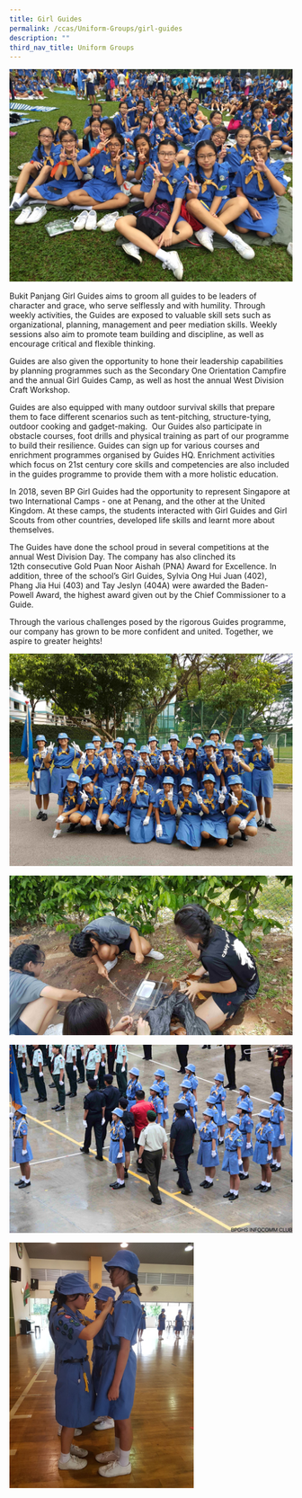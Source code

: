 ```yaml
---
title: Girl Guides
permalink: /ccas/Uniform-Groups/girl-guides
description: ""
third_nav_title: Uniform Groups
---
```

![](/images/GG1.jpeg)

Bukit Panjang Girl Guides aims to groom all guides to be leaders of character and grace, who serve selflessly and with humility. Through weekly activities, the Guides are exposed to valuable skill sets such as organizational, planning, management and peer mediation skills. Weekly sessions also aim to promote team building and discipline, as well as encourage critical and flexible thinking.

Guides are also given the opportunity to hone their leadership capabilities by planning programmes such as the Secondary One Orientation Campfire and the annual Girl Guides Camp, as well as host the annual West Division Craft Workshop.

Guides are also equipped with many outdoor survival skills that prepare them to face different scenarios such as tent-pitching, structure-tying, outdoor cooking and gadget-making.  Our Guides also participate in obstacle courses, foot drills and physical training as part of our programme to build their resilience. Guides can sign up for various courses and enrichment programmes organised by Guides HQ. Enrichment activities which focus on 21st century core skills and competencies are also included in the guides programme to provide them with a more holistic education.

In 2018, seven BP Girl Guides had the opportunity to represent Singapore at two International Camps - one at Penang, and the other at the United Kingdom. At these camps, the students interacted with Girl Guides and Girl Scouts from other countries, developed life skills and learnt more about themselves. 

The Guides have done the school proud in several competitions at the annual West Division Day. The company has also clinched its 12th consecutive Gold Puan Noor Aishah (PNA) Award for Excellence. In addition, three of the school’s Girl Guides, Sylvia Ong Hui Juan (402), Phang Jia Hui (403) and Tay Jeslyn (404A) were awarded the Baden-Powell Award, the highest award given out by the Chief Commissioner to a Guide.

Through the various challenges posed by the rigorous Guides programme, our company has grown to be more confident and united. Together, we aspire to greater heights!


![](/images/GG2.jpeg)

![](/images/GG3.jpeg)

![](/images/GG4.jpeg)


<img src="/images/girl%20guides.jpeg" 
     style="width:65%">